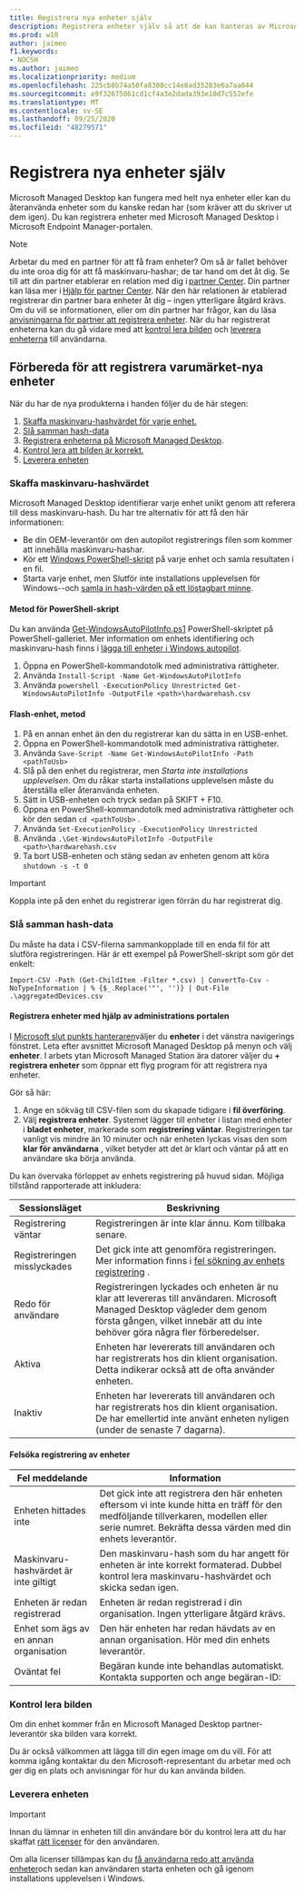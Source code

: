 ```yaml
---
title: Registrera nya enheter själv
description: Registrera enheter själv så att de kan hanteras av Microsoft Managed Desktop
ms.prod: w10
author: jaimeo
f1.keywords:
- NOCSH
ms.author: jaimeo
ms.localizationpriority: medium
ms.openlocfilehash: 225cb8b74a50fa8308cc14e8ad35283e6a7aa044
ms.sourcegitcommit: e9f32675061cd1cf4a3e2dada393e10d7c552efe
ms.translationtype: MT
ms.contentlocale: sv-SE
ms.lasthandoff: 09/25/2020
ms.locfileid: "48279571"
---
```

# <a name="register-new-devices-yourself"></a>Registrera nya enheter själv

Microsoft Managed Desktop kan fungera med helt nya enheter eller kan du återanvända enheter som du kanske redan har (som kräver att du skriver ut dem igen). Du kan registrera enheter med Microsoft Managed Desktop i Microsoft Endpoint Manager-portalen.

> [!NOTE]
> Arbetar du med en partner för att få fram enheter? Om så är fallet behöver du inte oroa dig för att få maskinvaru-hashar; de tar hand om det åt dig. Se till att din partner etablerar en relation med dig i [partner Center](https://partner.microsoft.com/dashboard). Din partner kan läsa mer i [Hjälp för partner Center](https://docs.microsoft.com/partner-center/request-a-relationship-with-a-customer). När den här relationen är etablerad registrerar din partner bara enheter åt dig – ingen ytterligare åtgärd krävs. Om du vill se informationen, eller om din partner har frågor, kan du läsa [anvisningarna för partner att registrera enheter](register-devices-partner.md). När du har registrerat enheterna kan du gå vidare med att [kontrol lera bilden](#check-the-image) och [leverera enheterna](#deliver-the-device) till användarna.

## <a name="prepare-to-register-brand-new-devices"></a>Förbereda för att registrera varumärket-nya enheter


När du har de nya produkterna i handen följer du de här stegen:

1. [Skaffa maskinvaru-hashvärdet för varje enhet.](#obtain-the-hardware-hash)
2. [Slå samman hash-data](#merge-hash-data)
3. [Registrera enheterna på Microsoft Managed Desktop](#register-devices-by-using-the-admin-portal).
4. [Kontrol lera att bilden är korrekt.](#check-the-image)
5. [Leverera enheten](#deliver-the-device)

### <a name="obtain-the-hardware-hash"></a>Skaffa maskinvaru-hashvärdet

Microsoft Managed Desktop identifierar varje enhet unikt genom att referera till dess maskinvaru-hash. Du har tre alternativ för att få den här informationen:

- Be din OEM-leverantör om den autopilot registrerings filen som kommer att innehålla maskinvaru-hashar.
- Kör ett [Windows PowerShell-skript](#powershell-script-method) på varje enhet och samla resultaten i en fil.
- Starta varje enhet, men Slutför inte installations upplevelsen för Windows--och [samla in hash-värden på ett löstagbart minne](#flash-drive-method).

#### <a name="powershell-script-method"></a>Metod för PowerShell-skript

Du kan använda [Get-WindowsAutoPilotInfo.ps1](https://www.powershellgallery.com/packages/Get-WindowsAutoPilotInfo) PowerShell-skriptet på PowerShell-galleriet. Mer information om enhets identifiering och maskinvaru-hash finns i [lägga till enheter i Windows autopilot](https://docs.microsoft.com/mem/autopilot/add-devices#device-identification).

1.  Öppna en PowerShell-kommandotolk med administrativa rättigheter.
2.  Använda `Install-Script -Name Get-WindowsAutoPilotInfo`
3.  Använda `powershell -ExecutionPolicy Unrestricted Get-WindowsAutoPilotInfo -OutputFile <path>\hardwarehash.csv`

#### <a name="flash-drive-method"></a>Flash-enhet, metod

1. På en annan enhet än den du registrerar kan du sätta in en USB-enhet.
2. Öppna en PowerShell-kommandotolk med administrativa rättigheter.
3. Använda `Save-Script -Name Get-WindowsAutoPilotInfo -Path <pathToUsb>`
4. Slå på den enhet du registrerar, men *Starta inte installations upplevelsen*. Om du råkar starta installations upplevelsen måste du återställa eller återanvända enheten.
5. Sätt in USB-enheten och tryck sedan på SKIFT + F10.
6. Öppna en PowerShell-kommandotolk med administrativa rättigheter och kör den sedan `cd <pathToUsb>` .
7. Använda `Set-ExecutionPolicy -ExecutionPolicy Unrestricted`
8. Använda `.\Get-WindowsAutoPilotInfo -OutputFile <path>\hardwarehash.csv`
9. Ta bort USB-enheten och stäng sedan av enheten genom att köra `shutdown -s -t 0`

>[!IMPORTANT]
>Koppla inte på den enhet du registrerar igen förrän du har registrerat dig. 


### <a name="merge-hash-data"></a>Slå samman hash-data

Du måste ha data i CSV-filerna sammankopplade till en enda fil för att slutföra registreringen. Här är ett exempel på PowerShell-skript som gör det enkelt:

`Import-CSV -Path (Get-ChildItem -Filter *.csv) | ConvertTo-Csv -NoTypeInformation | % {$_.Replace('"', '')} | Out-File .\aggregatedDevices.csv`


#### <a name="register-devices-by-using-the-admin-portal"></a>Registrera enheter med hjälp av administrations portalen

I [Microsoft slut punkts hanteraren](https://endpoint.microsoft.com/)väljer du **enheter** i det vänstra navigerings fönstret. Leta efter avsnittet Microsoft Managed Desktop på menyn och välj **enheter**. I arbets ytan Microsoft Managed Station ära datorer väljer du **+ registrera enheter** som öppnar ett flyg program för att registrera nya enheter.

<!-- [![Fly-in after selecting Register devices, listing devices with columns for assigned users, serial number, status, last-seen date, and age](../../media/new-registration-ui.png)](../../media/new-registration-ui.png) -->


<!--Registering any existing devices with Managed Desktop will completely re-image them; make sure you've backed up any important data prior to starting the registration process.-->


Gör så här:

1. Ange en sökväg till CSV-filen som du skapade tidigare i **fil överföring**.
3. Välj **registrera enheter**. Systemet lägger till enheter i listan med enheter i **bladet enheter**, markerade som **registrering väntar**. Registreringen tar vanligt vis mindre än 10 minuter och när enheten lyckas visas den som **klar för användarna** , vilket betyder att det är klart och väntar på att en användare ska börja använda.


Du kan övervaka förloppet av enhets registrering på huvud sidan. Möjliga tillstånd rapporterade att inkludera:

| Sessionsläget | Beskrivning |
|---------------|-------------|
| Registrering väntar | Registreringen är inte klar ännu. Kom tillbaka senare. |
| Registreringen misslyckades | Det gick inte att genomföra registreringen. Mer information finns i [fel sökning av enhets registrering](#troubleshooting-device-registration) . |
| Redo för användare | Registreringen lyckades och enheten är nu klar att levereras till användaren. Microsoft Managed Desktop vägleder dem genom första gången, vilket innebär att du inte behöver göra några fler förberedelser. |
| Aktiva | Enheten har levererats till användaren och har registrerats hos din klient organisation. Detta indikerar också att de ofta använder enheten. |
| Inaktiv | Enheten har levererats till användaren och har registrerats hos din klient organisation. De har emellertid inte använt enheten nyligen (under de senaste 7 dagarna).  | 

#### <a name="troubleshooting-device-registration"></a>Felsöka registrering av enheter

| Fel meddelande | Information |
|---------------|-------------|
| Enheten hittades inte | Det gick inte att registrera den här enheten eftersom vi inte kunde hitta en träff för den medföljande tillverkaren, modellen eller serie numret. Bekräfta dessa värden med din enhets leverantör. |
| Maskinvaru-hashvärdet är inte giltigt | Den maskinvaru-hash som du har angett för enheten är inte korrekt formaterad. Dubbel kontrol lera maskinvaru-hashvärdet och skicka sedan igen. |
| Enheten är redan registrerad | Enheten är redan registrerad i din organisation. Ingen ytterligare åtgärd krävs. |
| Enhet som ägs av en annan organisation | Den här enheten har redan hävdats av en annan organisation. Hör med din enhets leverantör. |
| Oväntat fel | Begäran kunde inte behandlas automatiskt. Kontakta supporten och ange begäran-ID: <requestId> |

### <a name="check-the-image"></a>Kontrol lera bilden

Om din enhet kommer från en Microsoft Managed Desktop partner-leverantör ska bilden vara korrekt.

Du är också välkommen att lägga till din egen image om du vill. För att komma igång kontaktar du den Microsoft-representant du arbetar med och ger dig en plats och anvisningar för hur du kan använda bilden.

### <a name="deliver-the-device"></a>Leverera enheten

> [!IMPORTANT]
> Innan du lämnar in enheten till din användare bör du kontrol lera att du har skaffat [rätt licenser](../get-ready/prerequisites.md) för den användaren.

Om alla licenser tillämpas kan du [få användarna redo att använda enheter](get-started-devices.md)och sedan kan användaren starta enheten och gå igenom installations upplevelsen i Windows.






